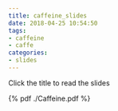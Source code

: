 ```yaml
---
title: caffeine_slides
date: 2018-04-25 10:54:50
tags: 
- caffeine
- caffe
categories: 
- slides
---
```


Click the title to read the slides

<!-- more -->

{% pdf ./Caffeine.pdf %}
